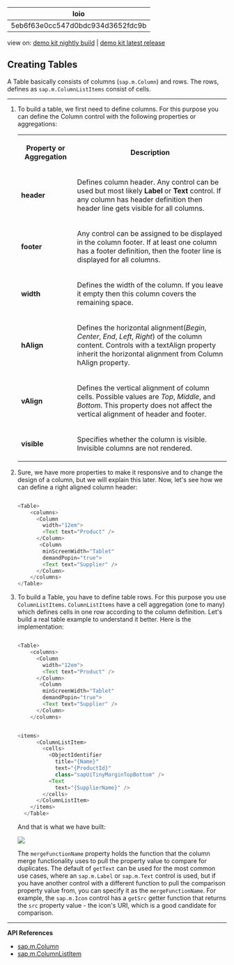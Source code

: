 <!-- loio5eb6f63e0cc547d0bdc934d3652fdc9b -->

| loio |
| -----|
| 5eb6f63e0cc547d0bdc934d3652fdc9b |

<div id="loio">

view on: [demo kit nightly build](https://openui5nightly.hana.ondemand.com/#/topic/5eb6f63e0cc547d0bdc934d3652fdc9b) | [demo kit latest release](https://openui5.hana.ondemand.com/#/topic/5eb6f63e0cc547d0bdc934d3652fdc9b)</div>

## Creating Tables

A Table basically consists of columns \(`sap.m.Column`\) and rows. The rows, defines as `sap.m.ColumnListItems` consist of cells.

***

1.  To build a table, we first need to define columns. For this purpose you can define the Column control with the following properties or aggregations:


    <table>
    <tr>
    <th>

    Property or Aggregation


    
    </th>
    <th>

    Description


    
    </th>
    </tr>
    <tr>
    <td>

    **header**


    
    </td>
    <td>

    Defines column header. Any control can be used but most likely **Label** or **Text** control. If any column has header definition then header line gets visible for all columns.


    
    </td>
    </tr>
    <tr>
    <td>

    **footer**


    
    </td>
    <td>

    Any control can be assigned to be displayed in the column footer. If at least one column has a footer definition, then the footer line is displayed for all columns.


    
    </td>
    </tr>
    <tr>
    <td>

    **width**


    
    </td>
    <td>

    Defines the width of the column. If you leave it empty then this column covers the remaining space.


    
    </td>
    </tr>
    <tr>
    <td>

    **hAlign**


    
    </td>
    <td>

    Defines the horizontal alignment\(*Begin*, *Center*, *End*, *Left*, *Right*\) of the column content. Controls with a textAlign property inherit the horizontal alignment from Column hAlign property.


    
    </td>
    </tr>
    <tr>
    <td>

    **vAlign**


    
    </td>
    <td>

    Defines the vertical alignment of column cells. Possible values are *Top*, *Middle*, and *Bottom*. This property does not affect the vertical alignment of header and footer.


    
    </td>
    </tr>
    <tr>
    <td>

    **visible**


    
    </td>
    <td>

    Specifies whether the column is visible. Invisible columns are not rendered.


    
    </td>
    </tr>
    </table>
    
2.  Sure, we have more properties to make it responsive and to change the design of a column, but we will explain this later. Now, let's see how we can define a right aligned column header:

    ``` js
    
    <Table>
        <columns>
          <Column
            width="12em">
            <Text text="Product" />
          </Column>
           <Column
            minScreenWidth="Tablet"
            demandPopin="true">
            <Text text="Supplier" />
          </Column>
        </columns>
    </Table>
    ```

3.  To build a Table, you have to define table rows. For this purpose you use `ColumnListItems`. `ColumnListItems` have a cell aggregation \(one to many\) which defines cells in one row according to the column definition. Let's build a real table example to understand it better. Here is the implementation:

    ``` js
    
    <Table>
        <columns>
          <Column
            width="12em">
            <Text text="Product" />
          </Column>
           <Column
            minScreenWidth="Tablet"
            demandPopin="true">
            <Text text="Supplier" />
          </Column>
        </columns>
    
    
    <items>
          <ColumnListItem>
            <cells>
              <ObjectIdentifier
                title="{Name}"
                text="{ProductId}"
                class="sapUiTinyMarginTopBottom" />
              <Text
                text="{SupplierName}" />
            </cells>
          </ColumnListItem>
        </items>
      </Table>
    
    ```

    And that is what we have built:

     ![](loioe654c84fa33a4f058e8f84b2ed5d578f_LowRes.png)

    The `mergeFunctionName` property holds the function that the column merge functionality uses to pull the property value to compare for duplicates. The default of `getText` can be used for the most common use cases, where an `sap.m.Label` or `sap.m.Text` control is used, but if you have another control with a different function to pull the comparison property value from, you can specify it as the `mergeFunctionName`. For example, the `sap.m.Icon` control has a `getSrc` getter function that returns the `src` property value - the icon's URI, which is a good candidate for comparison.


***

**API References**

-   [sap.m.Column](https://openui5.hana.ondemand.com/#docs/api/symbols/sap.m.Column.html)
-   [sap.m.ColumnListItem](https://openui5.hana.ondemand.com/#docs/api/symbols/sap.m.ColumnListItem.html)

